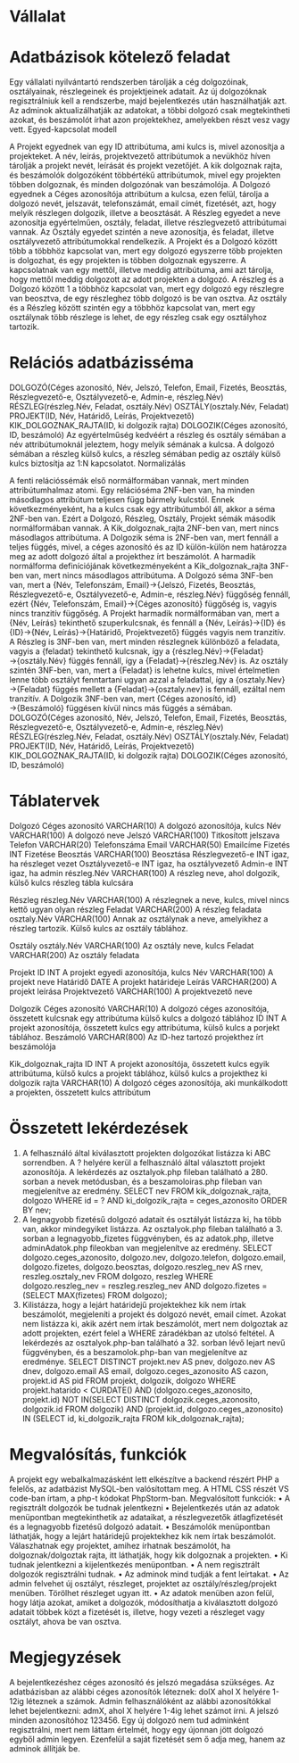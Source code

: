 # Vállalat 
# Adatbázisok kötelező feladat 
Egy vállalati nyilvántartó rendszerben tárolják a cég dolgozóinak, osztályainak, részlegeinek és projektjeinek adatait. Az új dolgozóknak regisztrálniuk kell a rendszerbe, majd bejelentkezés után használhatják azt. Az adminok aktualizálhatják az adatokat, a többi dolgozó csak megtekintheti azokat, és beszámolót írhat azon projektekhez, amelyekben részt vesz vagy vett.
Egyed-kapcsolat modell 
 
 A Projekt egyednek van egy ID attribútuma, ami kulcs is, mivel azonosítja a projekteket. A név, leírás, projektvezető attribútumok a nevükhöz híven tárolják a projekt nevét, leírását és projekt vezetőjét. A kik dolgoznak rajta, és beszámolók dolgozóként többértékű attribútumok, mivel egy projekten többen dolgoznak, és minden dolgozónak van beszámolója.
A Dolgozó egyednek a Céges azonosítója attribútum a kulcsa, ezen felül, tárolja a dolgozó nevét, jelszavát, telefonszámát, email címét, fizetését, azt, hogy melyik részlegen dolgozik, illetve a beosztását.
A Részleg egyedet a neve azonosítja egyértelműen, osztály, feladat, illetve részlegvezető attribútumai vannak.
Az Osztály egyedet szintén a neve azonosítja, és feladat, illetve osztályvezető attribútumokkal rendelkezik.
A Projekt és a Dolgozó között több a többhöz kapcsolat van, mert egy dolgozó egyszerre több projekten is dolgozhat, és egy projekten is többen dolgoznak egyszerre. A kapcsolatnak van egy mettől, illetve meddig attribútuma, ami azt tárolja, hogy mettől meddig dolgozott az adott projekten a dolgozó. A részleg és a Dolgozó között 1 a többhöz kapcsolat van, mert egy dolgozó egy részlegre van beosztva, de egy részleghez több dolgozó is be van osztva. Az osztály és a Részleg között szintén egy a többhöz kapcsolat van, mert egy osztálynak több részlege is lehet, de egy részleg csak egy osztályhoz tartozik.

# Relációs adatbázisséma 
 
DOLGOZÓ(Céges azonosító, Név, Jelszó, Telefon, Email, Fizetés, Beosztás, Részlegvezető-e, Osztályvezető-e, Admin-e, részleg.Név)
RÉSZLEG(részleg.Név, Feladat, osztály.Név)
OSZTÁLY(osztaly.Név, Feladat)
PROJEKT(ID, Név, Határidő, Leírás, Projektvezető)
KIK_DOLGOZNAK_RAJTA(ID, ki dolgozik rajta)
DOLGOZIK(Céges azonosító, ID, beszámoló)
Az egyértelműség kedvéért a részleg és osztály sémában a név attribútumoknál jeleztem, hogy melyik sémának a kulcsa. A dolgozó sémában a részleg külső kulcs, a részleg sémában pedig az osztály külső kulcs biztosítja az 1:N kapcsolatot. 
Normalizálás 
 
A fenti relációssémák első normálformában vannak, mert minden attribútumhalmaz atomi.
Egy relációséma 2NF-ben van, ha minden másodlagos attribútum teljesen függ bármely kulcstól. Ennek következményeként, ha a kulcs csak egy attribútumból áll, akkor a séma 2NF-ben van. Ezért a Dolgozó, Részleg, Osztály, Projekt sémák második normálformában vannak. A Kik_dolgoznak_rajta 2NF-ben van, mert nincs másodlagos attribútuma. A Dolgozik séma is 2NF-ben van, mert fennáll a teljes függés, mivel, a céges azonosító és az ID külön-külön nem határozza meg az adott dolgozó által a projekthez írt beszámolót.
A harmadik normálforma definíciójának következményeként a Kik_dolgoznak_rajta 3NF-ben van, mert nincs másodlagos attribútuma. 
A Dolgozó séma 3NF-ben van, mert a {Név, Telefonszám, Email}→{Jelszó, Fizetés, Beosztás, Részlegvezető-e, Osztályvezető-e, Admin-e, részleg.Név} függőség fennáll, ezért {Név, Telefonszám, Email}→{Céges azonosító} függőség is, vagyis nincs tranzitív függőség.
A Projekt harmadik normálformában van, mert a {Név, Leírás} tekinthető szuperkulcsnak, és fennáll a {Név, Leírás}→{ID} és {ID}→{Név, Leírás}→{Határidő, Projektvezető} függés vagyis nem tranzitív.
A Részleg is 3NF-ben van, mert minden részlegnek különböző a feladata, vagyis a {feladat} tekinthető kulcsnak, így a {részleg.Név}→{Feladat}→{osztály.Név} függés fennáll, így a {Feladat}→{részleg.Név} is.
Az osztály szintén 3NF-ben, van, mert a {Feladat} is lehetne kulcs, mivel értelmetlen lenne több osztályt fenntartani ugyan azzal a feladattal, így a {osztaly.Nev}→{Feladat} függés mellett a {Feladat}→{osztaly.nev} is fennáll, ezáltal nem tranzitív.
A Dolgozik 3NF-ben van, mert {Céges azonosító, id}→{Beszámoló} függésen kívül nincs más függés a sémában.
DOLGOZÓ(Céges azonosító, Név, Jelszó, Telefon, Email, Fizetés, Beosztás, Részlegvezető-e, Osztályvezető-e, Admin-e, részleg.Név)
RÉSZLEG(részleg.Név, Feladat, osztály.Név)
OSZTÁLY(osztaly.Név, Feladat)
PROJEKT(ID, Név, Határidő, Leírás, Projektvezető)
KIK_DOLGOZNAK_RAJTA(ID, ki dolgozik rajta)
DOLGOZIK(Céges azonosító, ID, beszámoló)

# Táblatervek 
 
Dolgozó
Céges azonosító	VARCHAR(10)	A dolgozó azonosítója, kulcs
Név	VARCHAR(100)	A dolgozó neve
Jelszó	VARCHAR(100)	Titkosított jelszava
Telefon	VARCHAR(20)	Telefonszáma
Email	VARCHAR(50)	Emailcíme
Fizetés	INT	Fizetése
Beosztás	VARCHAR(100)	Beosztása
Részlegvezető-e	INT	igaz, ha részleget vezet
Osztályvezető-e	INT	igaz, ha osztályvezető
Admin-e	INT	igaz, ha admin
részleg.Név	VARCHAR(100)	A részleg neve, ahol dolgozik, külső kulcs részleg tábla kulcsára

Részleg
részleg.Név	VARCHAR(100)	A részlegnek a neve, kulcs, mivel nincs kettő ugyan olyan részleg
Feladat	VARCHAR(200)	A részleg feladata
osztaly.Név	VARCHAR(100)	Annak az osztálynak a neve, amelyikhez a részleg tartozik. Külső kulcs az osztály táblához.

Osztály
osztály.Név	VARCHAR(100)	Az osztály neve, kulcs
Feladat	VARCHAR(200)	Az osztály feladata

Projekt
ID	INT	A projekt egyedi azonosítója, kulcs
Név	VARCHAR(100)	A projekt neve
Határidő	DATE	A projekt határideje
Leírás	VARCHAR(200)	A projekt leírása
Projektvezető	VARCHAR(100)	A projektvezető neve

Dolgozik
Céges azonosító	VARCHAR(10)	A dolgozó céges azonosítója, összetett kulcsnak egy attribútuma külső kulcs a dolgozó táblához
ID	INT	A projekt azonosítója, összetett kulcs egy attribútuma, külső kulcs a porjekt táblához.
Beszámoló	VARCHAR(800)	Az ID-hez tartozó projekthez írt beszámolója

Kik_dolgoznak_rajta
ID	INT	A projekt azonosítója, összetett kulcs egyik attribútuma, külső kulcs a projekt táblához, külső kulcs a projekthez
ki dolgozik rajta	VARCHAR(10)	A dolgozó céges azonosítója, aki munkálkodott a projekten, összetett kulcs attribútum

# Összetett lekérdezések 
 
1.	A felhasználó által kiválasztott projekten dolgozókat listázza ki ABC sorrendben. A ? helyére kerül a felhasználó által választott projekt azonosítója. A lekérdezés az osztalyok.php fileban található a 280. sorban a nevek metódusban, és a beszamoloiras.php fileban van megjelenítve az eredmény.
SELECT nev
FROM kik_dolgoznak_rajta, dolgozo
WHERE id = ? AND ki_dolgozik_rajta = ceges_azonosito
ORDER BY nev;
2.	A legnagyobb fizetésű dolgozó adatait és osztályát listázza ki, ha több van, akkor mindegyiket listázza. Az osztalyok.php fileban található a 3. sorban a legnagyobb_fizetes függvényben, és az adatok.php, illetve adminAdatok.php fileokban van megjelenítve az eredmény.
SELECT dolgozo.ceges_azonosito, dolgozo.nev, dolgozo.telefon, dolgozo.email, dolgozo.fizetes, dolgozo.beosztas, dolgozo.reszleg_nev AS rnev, reszleg.osztaly_nev
FROM dolgozo, reszleg
WHERE dolgozo.reszleg_nev = reszleg.reszleg_nev AND dolgozo.fizetes = (SELECT MAX(fizetes) FROM dolgozo);
3.	Kilistázza, hogy a lejárt határidejű projektekhez kik nem írtak beszámolót, megjeleníti a projekt és dolgozó nevét, email címet. Azokat nem listázza ki, akik azért nem írtak beszámolót, mert nem dolgoztak az adott projekten, ezért felel a WHERE záradékban az utolsó feltétel. A lekérdezés az osztalyok.php-ban található a 32. sorban lévő lejart nevű függvényben, és a beszamolok.php-ban van megjelenítve az eredménye.
SELECT DISTINCT projekt.nev AS pnev, dolgozo.nev AS dnev, dolgozo.email AS email, dolgozo.ceges_azonosito AS cazon, projekt.id AS pid
FROM projekt, dolgozik, dolgozo
WHERE projekt.hatarido < CURDATE()
AND (dolgozo.ceges_azonosito, projekt.id) NOT IN(SELECT DISTINCT dolgozik.ceges_azonosito, dolgozik.id FROM dolgozik)
AND (projekt.id, dolgozo.ceges_azonosito) IN (SELECT id, ki_dolgozik_rajta FROM kik_dolgoznak_rajta);

# Megvalósítás, funkciók 
 
A projekt egy webalkalmazásként lett elkészítve a backend részért PHP a felelős, az adatbázist MySQL-ben valósítottam meg. A HTML CSS részét VS code-ban írtam, a php-t kódokat PhpStorm-ban.
Megvalósított funkciók: 
•	A regisztrált dolgozók be tudnak jelentkezni
•	Bejelentkezés után az adatok menüpontban megtekinthetik az adataikat, a részlegvezetők átlagfizetését és a legnagyobb fizetésű dolgozó adatait.
•	Beszámolók menüpontban láthatják, hogy a lejárt határidejű projektekhez kik nem írtak beszámolót. Válaszhatnak egy projektet, amihez írhatnak beszámolót, ha dolgoznak/dolgoztak rajta, itt láthatják, hogy kik dolgoznak a projekten.
•	Ki tudnak jelentkezni a kijelentkezés menüpontban.
•	A nem regisztrált dolgozók regisztrálni tudnak.
•	Az adminok mind tudják a fent leírtakat.
•	Az admin felvehet új osztályt, részleget, projektet az osztály/részleg/projekt menüben. Törölhet részleget ugyan itt.
•	Az adatok menüben azon felül, hogy látja azokat, amiket a dolgozók, módosíthatja a kiválasztott dolgozó adatait többek közt a fizetését is, illetve, hogy vezeti a részleget vagy osztályt, ahova be van osztva.

# Megjegyzések
 
A bejelentkezéshez céges azonosító és jelszó megadása szükséges. Az adatbázisban az alábbi céges azonosítók léteznek: dolX ahol X helyére 1-12ig léteznek a számok. Admin felhasználóként az alábbi azonosítókkal lehet bejelentkezni: admX, ahol X helyére 1-4ig lehet számot írni. A jelszó minden azonosítóhoz 123456. Egy új dolgozó nem tud adminként regisztrálni, mert nem láttam értelmét, hogy egy újonnan jött dolgozó egyből admin legyen. Ezenfelül a saját fizetését sem ő adja meg, hanem az adminok állítják be.

